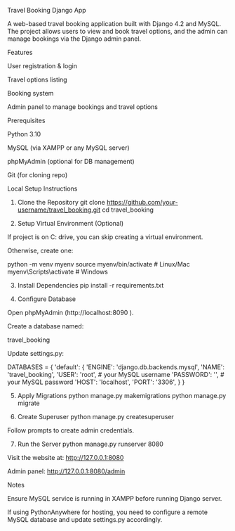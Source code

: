Travel Booking Django App

A web-based travel booking application built with Django 4.2 and MySQL. The project allows users to view and book travel options, and the admin can manage bookings via the Django admin panel.

Features

User registration & login

Travel options listing

Booking system

Admin panel to manage bookings and travel options

Prerequisites

Python 3.10

MySQL (via XAMPP or any MySQL server)

phpMyAdmin (optional for DB management)

Git (for cloning repo)

Local Setup Instructions
1. Clone the Repository
git clone https://github.com/your-username/travel_booking.git
cd travel_booking

2. Setup Virtual Environment (Optional)

If project is on C: drive, you can skip creating a virtual environment.

Otherwise, create one:

python -m venv myenv
source myenv/bin/activate  # Linux/Mac
myenv\Scripts\activate     # Windows

3. Install Dependencies
pip install -r requirements.txt

4. Configure Database

Open phpMyAdmin (http://localhost:8090
).

Create a database named:

travel_booking


Update settings.py:

DATABASES = {
    'default': {
        'ENGINE': 'django.db.backends.mysql',
        'NAME': 'travel_booking',
        'USER': 'root',        # your MySQL username
        'PASSWORD': '',        # your MySQL password
        'HOST': 'localhost',
        'PORT': '3306',
    }
}

5. Apply Migrations
python manage.py makemigrations
python manage.py migrate

6. Create Superuser
python manage.py createsuperuser


Follow prompts to create admin credentials.

7. Run the Server
python manage.py runserver 8080


Visit the website at: http://127.0.0.1:8080

Admin panel: http://127.0.0.1:8080/admin

Notes

Ensure MySQL service is running in XAMPP before running Django server.

If using PythonAnywhere for hosting, you need to configure a remote MySQL database and update settings.py accordingly.
